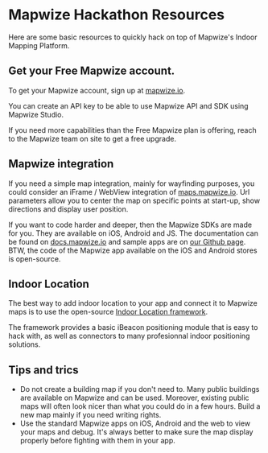 # Mapwize Hackathon Resources

Here are some basic resources to quickly hack on top of Mapwize's Indoor Mapping Platform.

## Get your Free Mapwize account.

To get your Mapwize account, sign up at [mapwize.io](https://www.mapwize.io).

You can create an API key to be able to use Mapwize API and SDK using Mapwize Studio.

If you need more capabilities than the Free Mapwize plan is offering, reach to the Mapwize team on site to get a free upgrade.

## Mapwize integration

If you need a simple map integration, mainly for wayfinding purposes, you could consider an iFrame / WebView integration of [maps.mapwize.io](https://maps.mapwize.io). Url parameters allow you to center the map on specific points at start-up, show directions and display user position.

If you want to code harder and deeper, then the Mapwize SDKs are made for you. They are available on iOS, Android and JS. The documentation can be found on [docs.mapwize.io](https://docs.mapwize.io) and sample apps are on [our Github page](https://github.com/mapwize). BTW, the code of the Mapwize app available on the iOS and Android stores is open-source.

## Indoor Location

The best way to add indoor location to your app and connect it to Mapwize maps is to use the open-source [Indoor Location framework](https://www.indoorlocation.io).

The framework provides a basic iBeacon positioning module that is easy to hack with, as well as connectors to many profesionnal indoor positioning solutions.

## Tips and trics

- Do not create a building map if you don't need to. Many public buildings are available on Mapwize and can be used. Moreover, existing public maps will often look nicer than what you could do in a few hours. Build a new map mainly if you need writing rights.
- Use the standard Mapwize apps on iOS, Android and the web to view your maps and debug. It's always better to make sure the map display properly before fighting with them in your app.